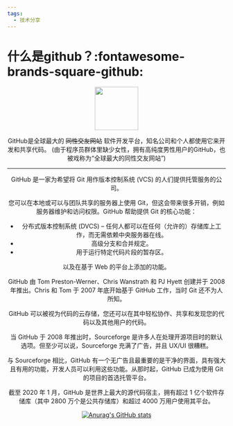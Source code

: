 ```yaml
---
tags:
  - 技术分享
---
```

# 什么是github？:fontawesome-brands-square-github:

<div id="header" align="center">
  <img src="https://media.giphy.com/media/du3J3cXyzhj75IOgvA/giphy.gif" width="100"/>  

GitHub是全球最大的 ~~同性交友网站~~ 软件开发平台，知名公司和个人都使用它来开发和共享代码。  (由于程序员群体里缺少女性，拥有高纯度男性用户的GitHub，也被戏称为“全球最大的同性交友网站”)
***
GitHub 是一家为希望将 Git 用作版本控制系统 (VCS) 的人们提供托管服务的公司。

您可以在本地或可以与团队共享的服务器上使用 Git，但这会带来很多开销，例如服务器维护和访问权限。GitHub 帮助提供 Git 的核心功能：

* 分布式版本控制系统 (DVCS) – 任何人都可以在任何（允许的）存储库上工作，而无需依赖中央服务器在线。  
* 高级分支和合并规定。
* 用于运行特定代码片段的暂存区。

以及在基于 Web 的平台上添加的功能。

GitHub 由 Tom Preston-Werner、Chris Wanstrath 和 PJ Hyett 创建并于 2008 年推出。Chris 和 Tom 于 2007 年底开始基于 GitHub 工作，当时 Git 还不为人所知。

GitHub 可以被视为代码的云存储，您还可以在其中轻松协作、共享和发现您的代码以及其他用户的代码。

当 GitHub 于 2008 年推出时，Sourceforge 是许多人在处理开源项目时的默认选项。但至少可以说，Sourceforge 充满了广告，并且 UX/UI 很糟糕。

与 Sourceforge 相比，GitHub 有一个无广告且最重要的是干净的界面，具有强大且有用的功能，开发人员可以利用这些功能。从那时起，GitHub 已成为使用 Git 的项目的首选托管平台。

截至 2020 年 1 月，GitHub 是世界上最大的源代码宿主，拥有超过 1 亿个软件存储库（其中 2800 万个是公共存储库）和超过 4000 万用户使用其平台。

[![Anurag's GitHub stats](https://github-readme-stats.vercel.app/api?username=Wcowin)](https://github.com/anuraghazra/github-readme-stats)  
